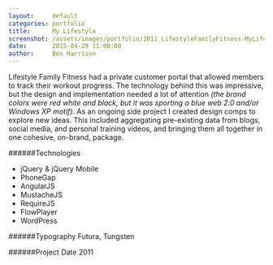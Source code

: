 ```yaml
---
layout:     default
categories: portfolio
title:      My Lifestyle
screenshot: /assets/images/portfolio/2011_LifestyleFamilyFitness-MyLifestyle.png
date:       2015-04-29 11:00:00
author:     Ben Harrison
---
```


Lifestyle Family Fitness had a private customer portal that allowed members to track their workout progress.
The technology behind this was impressive, but the design and implementation needed a lot of attention 
<em>(the brand colors were red white and black, but it was sporting a blue web 2.0 and/or Windows XP motif)</em>.
As an ongoing side project I created design comps to explore new ideas.
This included aggregating pre-existing data from blogs, social media, and personal training videos, 
and bringing them all together in one cohesive, on-brand, package.

######Technologies

* jQuery & jQuery Mobile
* PhoneGap
* AngularJS
* MustacheJS
* RequireJS
* FlowPlayer
* WordPress

######Typography
Futura, Tungsten

######Project Date
2011

